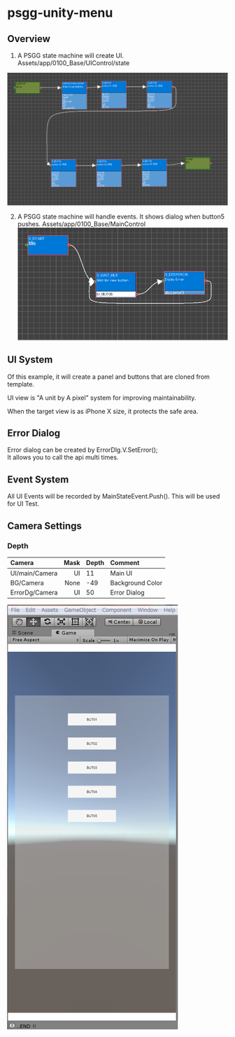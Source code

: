 # psgg-unity-menu

## Overview

1. A PSGG state machine will create UI.  
Assets/app/0100_Base/UIControl/state

![UI state machine](https://raw.githubusercontent.com/NNNIC/psgg-unity-menu/master/web/ui.png)

2. A PSGG state machine will handle events.
It shows dialog when button5 pushes.
Assets/app/0100_Base/MainControl  
![Main state machine](https://raw.githubusercontent.com/NNNIC/psgg-unity-menu/master/web/main.png)

## UI System

Of this example, it will create a panel and buttons that are cloned from template.

UI view is "A unit by A pixel" system for improving maintainability.

When the target view is as iPhone X size, it protects the safe area.

## Error Dialog

Error dialog can be created by ErrorDlg.V.SetError();  
It allows you to call the api multi times.

## Event System

All UI Events will be recorded by MainStateEvent.Push().
This will be used for UI Test.

## Camera Settings

### Depth

|Camera|Mask|Depth|Comment|
|:--|--:|:--|:--|
|UI/main/Camera|UI|11| Main UI |
|BG/Camera |None|-49|Background Color|
|ErrorDg/Camera|UI|50| Error Dialog|


![app](https://raw.githubusercontent.com/NNNIC/psgg-unity-menu/master/web/ap.png)

